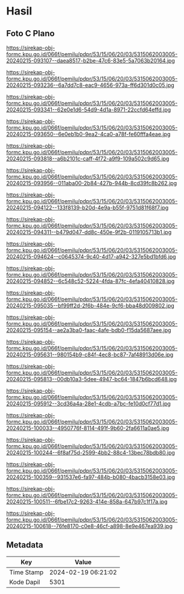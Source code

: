 # Hasil

## Foto C Plano

https://sirekap-obj-formc.kpu.go.id/066f/pemilu/pdpr/53/15/06/20/03/5315062003005-20240215-093107--daea8517-b2be-47c6-83e5-5a7063b20164.jpg

https://sirekap-obj-formc.kpu.go.id/066f/pemilu/pdpr/53/15/06/20/03/5315062003005-20240215-093236--6a7dd7c8-eac9-4656-973a-ff6d301d0c05.jpg

https://sirekap-obj-formc.kpu.go.id/066f/pemilu/pdpr/53/15/06/20/03/5315062003005-20240215-093341--62e0e1d6-54d9-4d1a-8971-22ccfd64effd.jpg

https://sirekap-obj-formc.kpu.go.id/066f/pemilu/pdpr/53/15/06/20/03/5315062003005-20240215-093650--6e0eb1b0-9ea2-4ca0-a78f-fe60fffa4eae.jpg

https://sirekap-obj-formc.kpu.go.id/066f/pemilu/pdpr/53/15/06/20/03/5315062003005-20240215-093818--a6b2101c-caff-4f72-a9f9-109a502c9d65.jpg

https://sirekap-obj-formc.kpu.go.id/066f/pemilu/pdpr/53/15/06/20/03/5315062003005-20240215-093956--011aba00-2b84-427b-944b-8cd39fc8b262.jpg

https://sirekap-obj-formc.kpu.go.id/066f/pemilu/pdpr/53/15/06/20/03/5315062003005-20240215-094122--133f8139-b20d-4e9a-b55f-9751d81f68f7.jpg

https://sirekap-obj-formc.kpu.go.id/066f/pemilu/pdpr/53/15/06/20/03/5315062003005-20240215-094311--b479d047-dd8c-450e-9f2b-0119105713b1.jpg

https://sirekap-obj-formc.kpu.go.id/066f/pemilu/pdpr/53/15/06/20/03/5315062003005-20240215-094624--c0645374-9c40-4d17-a942-327e5bd1bfd6.jpg

https://sirekap-obj-formc.kpu.go.id/066f/pemilu/pdpr/53/15/06/20/03/5315062003005-20240215-094852--6c548c52-5224-4fda-87fc-4efa40410828.jpg

https://sirekap-obj-formc.kpu.go.id/066f/pemilu/pdpr/53/15/06/20/03/5315062003005-20240215-095035--bf99ff2d-2f6b-484e-9cf6-bba48d009802.jpg

https://sirekap-obj-formc.kpu.go.id/066f/pemilu/pdpr/53/15/06/20/03/5315062003005-20240215-095154--ae2a3ba0-faac-4afe-bdb0-f15da5687aee.jpg

https://sirekap-obj-formc.kpu.go.id/066f/pemilu/pdpr/53/15/06/20/03/5315062003005-20240215-095631--980154b9-c84f-4ec8-bc87-7af48913d06e.jpg

https://sirekap-obj-formc.kpu.go.id/066f/pemilu/pdpr/53/15/06/20/03/5315062003005-20240215-095813--00db10a3-5dee-4947-bc64-1847b6bcd648.jpg

https://sirekap-obj-formc.kpu.go.id/066f/pemilu/pdpr/53/15/06/20/03/5315062003005-20240215-095912--3cd36a4a-28e1-4cdb-a7bc-fe10d0cf77d1.jpg

https://sirekap-obj-formc.kpu.go.id/066f/pemilu/pdpr/53/15/06/20/03/5315062003005-20240215-100033--4950776f-8114-491f-9b60-2fa6611a0ae5.jpg

https://sirekap-obj-formc.kpu.go.id/066f/pemilu/pdpr/53/15/06/20/03/5315062003005-20240215-100244--6f8af75d-2599-4bb2-88c4-13bec78bdb80.jpg

https://sirekap-obj-formc.kpu.go.id/066f/pemilu/pdpr/53/15/06/20/03/5315062003005-20240215-100359--931537e6-fa97-484b-b080-4bacb3158e03.jpg

https://sirekap-obj-formc.kpu.go.id/066f/pemilu/pdpr/53/15/06/20/03/5315062003005-20240215-100511--6fbe17c2-9263-414e-858a-647b97c1f17a.jpg

https://sirekap-obj-formc.kpu.go.id/066f/pemilu/pdpr/53/15/06/20/03/5315062003005-20240215-100618--76fe8170-c0e8-46cf-a898-8e9e467ea939.jpg


## Metadata

| Key        | Value               |
| ---------- | ------------------- |
| Time Stamp | 2024-02-19 06:21:02 |
| Kode Dapil | 5301                |



